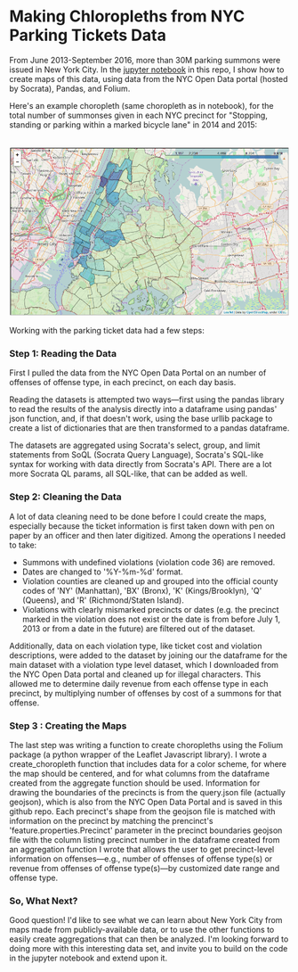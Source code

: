 <h1>Making Chloropleths from NYC Parking Tickets Data</h1>

<p>From June 2013-September 2016, more than 30M parking summons were issued in New York City. In the <a href="https://github.com/JBlumstein/NYCParking/blob/master/NYC_Parking_Violations_Mapping_Example.ipynb">jupyter notebook</a> in this repo, I show how to create maps of this data, using data from the NYC Open Data portal (hosted by Socrata), Pandas, and Folium.

<p>Here's an example choropleth (same choropleth as in notebook), for the total number of summonses given in each NYC precinct for "Stopping, standing or parking within a marked bicycle lane" in 2014 and 2015:</p>

<br>

<img src="bike_summons_choropleth.png">

<br>

<p>Working with the parking ticket data had a few steps:</p>

<h3>Step 1: Reading the Data</h3>

<p>First I pulled the data from the NYC Open Data Portal on an number of offenses of offense type, in each precinct, on each day basis.

<p>Reading the datasets is attempted two ways&mdash;first using the pandas library to read the results of the analysis directly into a dataframe using pandas' json function, and, if that doesn't work, using the base urllib package to create a list of dictionaries that are then transformed to a pandas dataframe.

<p>The datasets are aggregated using Socrata's select, group, and limit statements from SoQL (Socrata Query Language), Socrata's SQL-like syntax for working with data directly from Socrata's API. There are a lot more Socrata QL params, all SQL-like, that can be added as well.

<h3>Step 2: Cleaning the Data</h3>

<p>A lot of data cleaning need to be done before I could create the maps, especially because the ticket information is first taken down with pen on paper by an officer and then later digitized. Among the operations I needed to take:

<ul>
<li>Summons with undefined violations (violation code 36) are removed.</li>
<li>Dates are changed to '%Y-%m-%d' format.</li>
<li>Violation counties are cleaned up and grouped into the official county codes of 'NY' (Manhattan), 'BX' (Bronx), 'K' (Kings/Brooklyn), 'Q' (Queens), and 'R' (Richmond/Staten Island).</li>
<li>Violations with clearly mismarked precincts or dates (e.g. the precinct marked in the violation does not exist or the date is from before July 1, 2013 or from a date in the future) are filtered out of the dataset.</ul>
</ul>

<p>Additionally, data on each violation type, like ticket cost and violation descriptions, were added to the dataset by joining our the dataframe for the main dataset with a violation type level dataset, which I downloaded from the NYC Open Data portal and cleaned up for illegal characters. This allowed me to determine daily revenue from each offense type in each precinct, by multiplying number of offenses by cost of a summons for that offense.

<h3>Step 3 : Creating the Maps</h3>

<p>The last step was writing a function to create choropleths using the Folium package (a python wrapper of the Leaflet Javascript library). I wrote a create_choropleth function that includes data for a color scheme, for where the map should be centered, and for what columns from the dataframe created from the aggregate function should be used. Information for drawing the boundaries of the precincts is from the query.json file (actually geojson), which is also from the NYC Open Data Portal and is saved in this github repo. Each precinct's shape from the geojson file is matched with information on the precinct by matching the prencinct's 'feature.properties.Precinct' parameter in the precinct boundaries geojson file with the column listing precinct number in the dataframe created from an aggregation function I wrote that allows the user to get precinct-level information on offenses&mdash;e.g., number of offenses of offense type(s) or revenue from offenses of offense type(s)&mdash;by customized date range and offense type.

<h3>So, What Next?</h3>

<p>Good question! I'd like to see what we can learn about New York City from maps made from publicly-available data, or to use the other functions to easily create aggregations that can then be analyzed. I'm looking forward to doing more with this interesting data set, and invite you to build on the code in the jupyter notebook and extend upon it.

